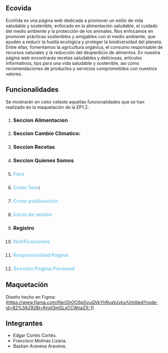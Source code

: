 ## **Ecovida**

EcoVida es una página web dedicada a promover un estilo de vida saludable y sostenible, enfocado en la alimentación saludable, el cuidado del medio ambiente y la protección de los animales. Nos enfocamos en promover prácticas sostenibles y amigables con el medio ambiente, que ayuden a reducir la huella ecológica y proteger la biodiversidad del planeta. Entre ellas, fomentamos la agricultura orgánica, el consumo responsable de recursos naturales y la reducción del desperdicio de alimentos. En nuestra página web encontrarás recetas saludables y deliciosas, artículos informativos, tips para una vida saludable y sostenible, así como recomendaciones de productos y servicios comprometidos con nuestros valores.

## **Funcionalidades**

Se mostrarán en color celeste aquellas funcionalidades que se han realizado en la maquetación de la EP1.2.

1) ### Seccion Alimentacion</span>
2) ### Seccion Cambio Climatico</span>:
3) ### Seccion Recetas</span>
4) ### Seccion Quienes Somos</span>
5) ### <span style="color:skyblue">Foro</span>
6) ### <span style="color:skyblue">Crear foro</span>:
7) ### <span style="color:skyblue">Crear publicación.</span>
8) ### <span style="color:skyblue">Inicio de sesión</span>
9) ### Registro</span>
10) ### <span style="color:skyblue">Notificaciones</span>
11) ### <span style="color:skyblue">Responsividad Pagina</span>
11) ### <span style="color:skyblue">Seccion Pagina Personal</span>



## Maquetación
Diseño hecho en Figma: (https://www.figma.com/file/GhOC6pGyuQVkYhRyaVJykx/Untitled?node-id=82%3A292&t=Knzt3mGLxCCWnaZX-1).

## Integrantes
- Edgar Cortés Cortés.
- Francisco Molinas Lizana.
- Bastian Aravena Aravena.